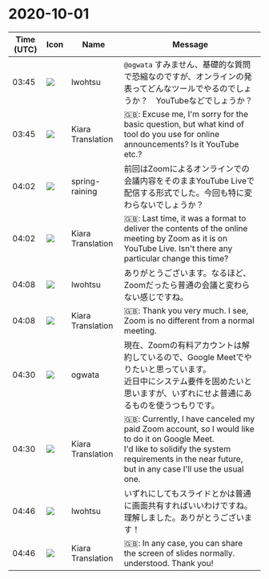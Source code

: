 # 2020-10-01

|Time (UTC)|Icon|Name|Message|
|---|---|---|---|
|03:45|![](https://secure.gravatar.com/avatar/6a1342affe7c337c61db338b633abef3.jpg?s=72&d=https%3A%2F%2Fa.slack-edge.com%2Fdf10d%2Fimg%2Favatars%2Fava_0024-72.png)|lwohtsu|`@ogwata` すみません、基礎的な質問で恐縮なのですが、オンラインの発表ってどんなツールでやるのでしょうか？　YouTubeなどでしょうか？|
|03:45|![](https://avatars.slack-edge.com/2019-08-21/732685848020_f3f20736795184660348_72.png)|Kiara Translation|🇬🇧:  Excuse me, I'm sorry for the basic question, but what kind of tool do you use for online announcements? Is it YouTube etc.?|
|04:02|![](https://secure.gravatar.com/avatar/1ac180f0868137292905c311b5fff781.jpg?s=72&d=https%3A%2F%2Fa.slack-edge.com%2Fdf10d%2Fimg%2Favatars%2Fava_0021-72.png)|spring-raining|前回はZoomによるオンラインでの会議内容をそのままYouTube Liveで配信する形式でした。今回も特に変わらないでしょうか？|
|04:02|![](https://avatars.slack-edge.com/2019-08-21/732685848020_f3f20736795184660348_72.png)|Kiara Translation|🇬🇧: Last time, it was a format to deliver the contents of the online meeting by Zoom as it is on YouTube Live. Isn't there any particular change this time?|
|04:08|![](https://secure.gravatar.com/avatar/6a1342affe7c337c61db338b633abef3.jpg?s=72&d=https%3A%2F%2Fa.slack-edge.com%2Fdf10d%2Fimg%2Favatars%2Fava_0024-72.png)|lwohtsu|ありがとうございます。なるほど、Zoomだったら普通の会議と変わらない感じですね。|
|04:08|![](https://avatars.slack-edge.com/2019-08-21/732685848020_f3f20736795184660348_72.png)|Kiara Translation|🇬🇧: Thank you very much. I see, Zoom is no different from a normal meeting.|
|04:30|![](https://avatars.slack-edge.com/2019-11-22/845042642576_070441337abaca9fb7b3_72.png)|ogwata|現在、Zoomの有料アカウントは解約しているので、Google Meetでやりたいと思っています。<br>近日中にシステム要件を固めたいと思いますが、いずれにせよ普通にあるものを使うつもりです。|
|04:30|![](https://avatars.slack-edge.com/2019-08-21/732685848020_f3f20736795184660348_72.png)|Kiara Translation|🇬🇧: Currently, I have canceled my paid Zoom account, so I would like to do it on Google Meet.<br>I'd like to solidify the system requirements in the near future, but in any case I'll use the usual one.|
|04:46|![](https://secure.gravatar.com/avatar/6a1342affe7c337c61db338b633abef3.jpg?s=72&d=https%3A%2F%2Fa.slack-edge.com%2Fdf10d%2Fimg%2Favatars%2Fava_0024-72.png)|lwohtsu|いずれにしてもスライドとかは普通に画面共有すればいいわけですね。理解しました。ありがとうございます！|
|04:46|![](https://avatars.slack-edge.com/2019-08-21/732685848020_f3f20736795184660348_72.png)|Kiara Translation|🇬🇧: In any case, you can share the screen of slides normally. understood. Thank you!|
